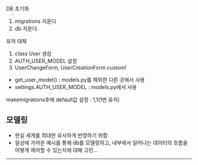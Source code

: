 DB 초기화

1. migrations 지운다
2. db 지운다.



유저 대체

1. class User 생성
2. AUTH_USER_MODEL 설정
3. UserChangeForm, UserCreationForm custom!



- get_user_model() : models.py를 제외한 다른 곳에서 사용
- settings.AUTH_USER_MODEL : models.py에서 사용



makemigrations후에 default값 설정 : 1,1(1번 유저)



## 모델링

- 현실 세계를 최대한 유사하게 반영하기 위함
- 일상에 가까운 예시를 통해 db를 모델링하고, 내부에서 일어나는 데이터의 흐름을 어떻게 제어할 수 있는지에 대해 고민...



---



#### 

